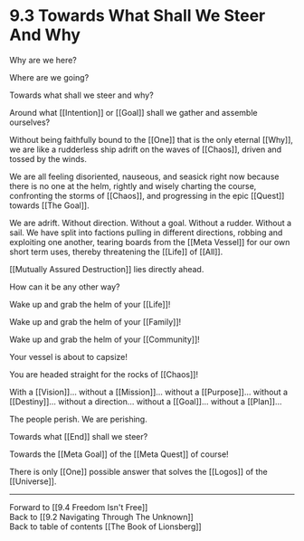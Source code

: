 # 9.3 Towards What Shall We Steer And Why

Why are we here?

Where are we going?

Towards what shall we steer and why?

Around what [[Intention]] or [[Goal]] shall we gather and assemble ourselves?

Without being faithfully bound to the [[One]] that is the only eternal [[Why]], we are like a rudderless ship adrift on the waves of [[Chaos]], driven and tossed by the winds.

We are all feeling disoriented, nauseous, and seasick right now because there is no one at the helm, rightly and wisely charting the course, confronting the storms of [[Chaos]], and progressing in the epic [[Quest]] towards [[The Goal]].

We are adrift. Without direction. Without a goal. Without a rudder. Without a sail. We have split into factions pulling in different directions, robbing and exploiting one another, tearing boards from the [[Meta Vessel]] for our own short term uses, thereby threatening the [[Life]] of [[All]]. 

[[Mutually Assured Destruction]] lies directly ahead. 

How can it be any other way?

Wake up and grab the helm of your [[Life]]! 

Wake up and grab the helm of your [[Family]]!  

Wake up and grab the helm of your [[Community]]!

Your vessel is about to capsize!

You are headed straight for the rocks of [[Chaos]]!

With a [[Vision]]… without a [[Mission]]… without a [[Purpose]]… without a [[Destiny]]… without a direction… without a [[Goal]]… without a [[Plan]]…

The people perish. We are perishing.

Towards what [[End]] shall we steer?

Towards the [[Meta Goal]] of the [[Meta Quest]] of course!

There is only [[One]] possible answer that solves the [[Logos]] of the [[Universe]].  

___

Forward to [[9.4 Freedom Isn't Free]]  
Back to [[9.2 Navigating Through The Unknown]]      
Back to table of contents [[The Book of Lionsberg]]  
